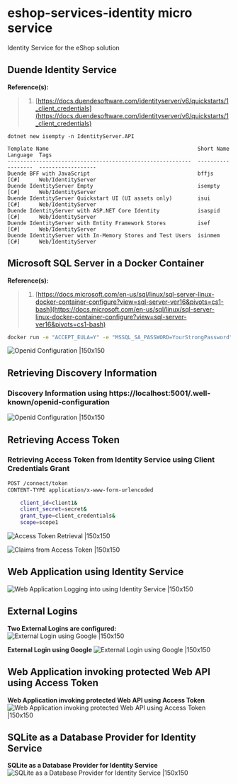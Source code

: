 # eshop-services-identity micro service

Identity Service for the eShop solution

## Duende Identity Service

**Reference(s):**

> 1. [https://docs.duendesoftware.com/identityserver/v6/quickstarts/1_client_credentials](https://docs.duendesoftware.com/identityserver/v6/quickstarts/1_client_credentials)

```
dotnet new isempty -n IdentityServer.API

Template Name                                               Short Name  Language  Tags
----------------------------------------------------------  ----------  --------  ------------------
Duende BFF with JavaScript                                  bffjs       [C#]      Web/IdentityServer
Duende IdentityServer Empty                                 isempty     [C#]      Web/IdentityServer
Duende IdentityServer Quickstart UI (UI assets only)        isui        [C#]      Web/IdentityServer
Duende IdentityServer with ASP.NET Core Identity            isaspid     [C#]      Web/IdentityServer
Duende IdentityServer with Entity Framework Stores          isef        [C#]      Web/IdentityServer
Duende IdentityServer with In-Memory Stores and Test Users  isinmem     [C#]      Web/IdentityServer
```

## Microsoft SQL Server in a Docker Container

**Reference(s):**

> 1. [https://docs.microsoft.com/en-us/sql/linux/sql-server-linux-docker-container-configure?view=sql-server-ver16&pivots=cs1-bash](https://docs.microsoft.com/en-us/sql/linux/sql-server-linux-docker-container-configure?view=sql-server-ver16&pivots=cs1-bash)

```bash
docker run -e "ACCEPT_EULA=Y" -e "MSSQL_SA_PASSWORD=YourStrongPassword" -p 1433:1433 --name identity-sqlserver --hostname identity-sqlserver -e 'MSSQL_PID=Standard' -v eshop-idensqlvolume:/var/opt/mssql -d mcr.microsoft.com/mssql/server:2022-latest
```

![Openid Configuration |150x150](./Documentation/Images/SQLServerInDockerContainer.PNG)

## Retrieving Discovery Information

### Discovery Information using https://localhost:5001/.well-known/openid-configuration

![Openid Configuration |150x150](./Documentation/Images/Openid_Configuration.PNG)

## Retrieving Access Token

### Retrieving Access Token from Identity Service using Client Credentials Grant

```bash
POST /connect/token
CONTENT-TYPE application/x-www-form-urlencoded

    client_id=client1&
    client_secret=secret&
    grant_type=client_credentials&
    scope=scope1
```

![Access Token Retrieval |150x150](./Documentation/Images/Access_Token_Retrieval.PNG)

![Claims from Access Token |150x150](./Documentation/Images/Claims_1.PNG)

## Web Application using Identity Service

![Web Application Logging into using Identity Service |150x150](./Documentation/Images/OIDC_WebClient.PNG)

## External Logins

**Two External Logins are configured:**
![External Login using Google |150x150](./Documentation/Images/TwoExternalLogins.PNG)

**External Login using Google**
![External Login using Google |150x150](./Documentation/Images/ExternalLoginGoogle.PNG)

## Web Application invoking protected Web API using Access Token

**Web Application invoking protected Web API using Access Token**
![Web Application invoking protected Web API using Access Token |150x150](./Documentation/Images/WebAppInovkingAPI.PNG)

## SQLite as a Database Provider for Identity Service

**SQLite as a Database Provider for Identity Service**
![SQLite as a Database Provider for Identity Service |150x150](./Documentation/Images/EFCore_SQLite.PNG)

